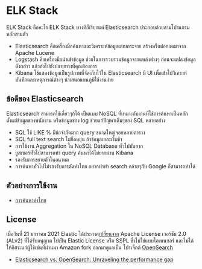 # ELK Stack
ELK Stack คืออะไร
ELK Stack บางทีก็เรียกแค่ Elasticsearch  ประกอบด้วยสามโปรแกรมหลักสามตัว 
- Elasticsearch คือเครื่องมือค้นหาและวิเคราะห์ข้อมูลแบบกระจาย สร้างหรือต่อยอดมาจาก Apache Lucene 
- Logstash คือเครื่องมือนำเข้าข้อมูล ช่วยในการรวบรวมข้อมูลจากแหล่งต่างๆ ก่อนจะแปลงข้อมูลดังกล่าว แล้วส่งไปยังปลายทางที่คุณต้องการ 
- Kibana ใช้แสดงข้อมูลเป็นรูปภาพที่จัดเก็บไว้ใน Elasticsearch มี UI เพื่อเข้าไปวิเคราห์ บันทึกและเหตุการณ์ต่างๆ นำเสนอแผนภูมิใช้งานง่าย

## ข้อดีของ Elasticsearch
Elasticsearch สามารถใช้เดี่ยวๆก้ได้ เป็นแบบ NoSQL ที่เหมาะกับงานที่ใช้การค้นหาเป็นหลัก ตั้งแต่ข้อมูลของพนักงาน หรือข้อมูลของ log ช่วยแก้ปัญหาเดิมๆของ SQL หลายอย่าง
- SQL ใช้ LIKE % มีข้อจำกัดมาก query ขนาดใหญ่จอยหลายตาราง
- SQL full text search ไม่ยืดหยุ่น ถ้าข้อมูลเยอะเริ่มช้า 
- การใช้งาน Aggregation ใน NoSQL Database ทั่วไปมันยาก
- ยูสเซอร์ทั่วไปสามารถทำ query ค้นหาได้ไม่ยากผ่าน Kibana
- รองรับการขยายตัวในอนาคต
- การค้นหาทั่วไปไม่รองรับการตัดคำไทย อยากทำทำ search คล้ายๆกับ Google ก็สามารถทำได้

## ตัวอย่างการใช้งาน
- [การค้นหาคำไทย](./setup-thai/)

## License

เมื่อวันที่ 21 มกราคม 2021 Elastic ได้ประกาศ[เปลี่ยนจาก](https://www.blognone.com/node/120632) Apache License เวอร์ชัน 2.0 (ALv2) ที่ได้รับอนุญาต ไปเป็น Elastic License หรือ SSPL ซึ่งไม่ใช่แบบโอเพนซอร์ และไม่ได้ให้อิสระแก่ผู้ใช้เช่นที่ผ่านมา Amazon fork ออกมาดูแลเป็น โปรเจ็กต์ [OpenSearch](https://opensearch.org/) 
- [Elasticsearch vs. OpenSearch: Unraveling the performance gap](https://www.elastic.co/blog/elasticsearch-opensearch-performance-gap)